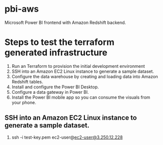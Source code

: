 # pbi-aws
Microsoft Power BI frontend with Amazon Redshift backend.

# Steps to test the terraform generated infrastructure

1. Run an Terraform to provision the initial development environment
2. SSH into an Amazon EC2 Linux instance to generate a sample dataset.
3. Configure the data warehouse by creating and loading data into Amazon Redshift tables.
4. Install and configure the Power BI Desktop.
5. Configure a data gateway in Power BI.
6. Install the Power BI mobile app so you can consume the visuals from your phone.

## SSH into an Amazon EC2 Linux instance to generate a sample dataset.
1. ssh -i test-key.pem ec2-user@ec2-user@3.250.12.228